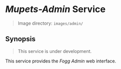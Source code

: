 # _Mupets-Admin_ Service

> Image directory: `images/admin/`

## Synopsis

> This service is under development.

This service provides the _Fogg Admin_ web interface.
